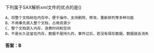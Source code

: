 下列属于SAX解析xml文件的优点的是()
```  
A、将整个文档树在内存中，便于操作，支持删除，修改，重新排列等多种功能
B、不用事先调入整个文档，占用资源少
C、整个文档调入内存，浪费时间和空间
D、不是长久驻留在内存，数据不是持久的，事件过后，若没有保存数据，数据就会消失
```
#### 答案：B